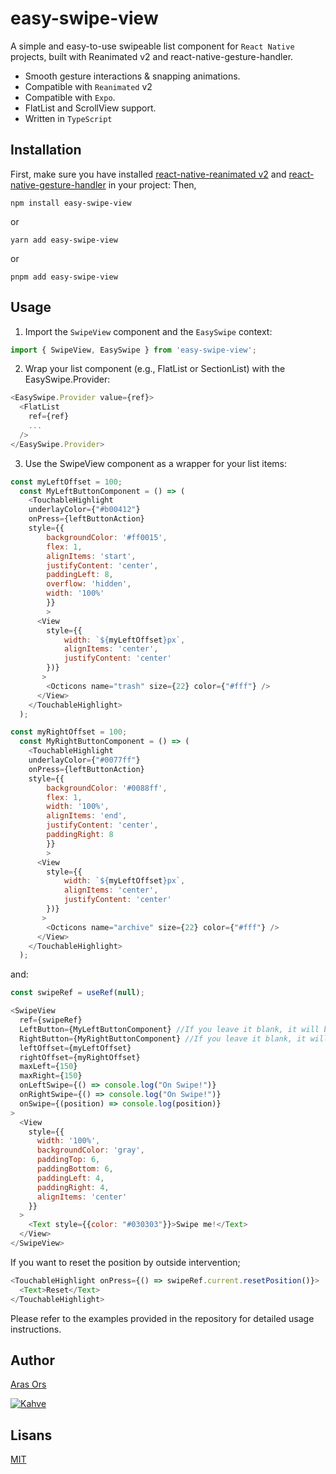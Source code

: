 
# easy-swipe-view

A simple and easy-to-use swipeable list component for `React Native` projects, built with Reanimated v2 and react-native-gesture-handler.

- Smooth gesture interactions & snapping animations.
- Compatible with `Reanimated` v2
- Compatible with `Expo`.
- FlatList and ScrollView support.
- Written in `TypeScript`

## Installation

First, make sure you have installed [react-native-reanimated v2](https://docs.swmansion.com/react-native-reanimated/docs/installation) and [react-native-gesture-handler](https://docs.swmansion.com/react-native-gesture-handler/docs/getting-started) in your project:
Then, 
```
npm install easy-swipe-view
```
or
```
yarn add easy-swipe-view
```
or
```
pnpm add easy-swipe-view
```
## Usage

1. Import the `SwipeView` component and the `EasySwipe` context:

```javascript
import { SwipeView, EasySwipe } from 'easy-swipe-view';
```
2. Wrap your list component (e.g., FlatList or SectionList) with the EasySwipe.Provider:
```javascript
<EasySwipe.Provider value={ref}>
  <FlatList
    ref={ref}
    ...
  />
</EasySwipe.Provider>
```

3. Use the SwipeView component as a wrapper for your list items:
```javascript
const myLeftOffset = 100;
  const MyLeftButtonComponent = () => (
    <TouchableHighlight
    underlayColor={"#b00412"} 
    onPress={leftButtonAction} 
    style={{
        backgroundColor: '#ff0015',
        flex: 1,
        alignItems: 'start',
        justifyContent: 'center',
        paddingLeft: 8,
        overflow: 'hidden',
        width: '100%'
        }}
        >
      <View 
        style={{
            width: `${myLeftOffset}px`,
            alignItems: 'center',
            justifyContent: 'center'
        })}
       >
        <Octicons name="trash" size={22} color={"#fff"} />
      </View>
    </TouchableHighlight>
  );

const myRightOffset = 100;
  const MyRightButtonComponent = () => (
    <TouchableHighlight
    underlayColor={"#0077ff"} 
    onPress={leftButtonAction} 
    style={{
        backgroundColor: '#0088ff',
        flex: 1,
        width: '100%',
        alignItems: 'end',
        justifyContent: 'center',
        paddingRight: 8
        }}
        >
      <View 
        style={{
            width: `${myLeftOffset}px`,
            alignItems: 'center',
            justifyContent: 'center'
        })}
       >
        <Octicons name="archive" size={22} color={"#fff"} />
      </View>
    </TouchableHighlight>
  );
```
and:
```javascript
const swipeRef = useRef(null);
```

```javascript
<SwipeView
  ref={swipeRef}
  LeftButton={MyLeftButtonComponent} //If you leave it blank, it will be disabled.
  RightButton={MyRightButtonComponent} //If you leave it blank, it will be disabled.
  leftOffset={myLeftOffset}
  rightOffset={myRightOffset}
  maxLeft={150}
  maxRight={150}
  onLeftSwipe={() => console.log("On Swipe!")}
  onRightSwipe={() => console.log("On Swipe!")}
  onSwipe={(position) => console.log(position)}
>
  <View 
    style={{
      width: '100%',
      backgroundColor: 'gray',
      paddingTop: 6,
      paddingBottom: 6,
      paddingLeft: 4,
      paddingRight: 4,
      alignItems: 'center'
    }}
  >
    <Text style={{color: "#030303"}}>Swipe me!</Text>
  </View>
</SwipeView>
```

If you want to reset the position by outside intervention;
```javascript
<TouchableHighlight onPress={() => swipeRef.current.resetPosition()}>
  <Text>Reset</Text>
</TouchableHighlight>
```

Please refer to the examples provided in the repository for detailed usage instructions.
## Author

 [Aras Ors](https://github.com/arasors)

 [![Kahve](https://www.buymeacoffee.com/assets/img/guidelines/download-assets-sm-1.svg)](https://www.buymeacoffee.com/arasors)
## Lisans

[MIT](https://choosealicense.com/licenses/mit/)

  